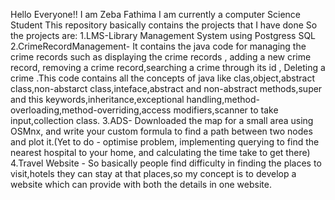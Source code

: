 Hello Everyone!!
I am Zeba Fathima
I am currently a computer Science Student
This repository basically contains the projects that I have done 
So the projects are:
1.LMS-Library Management System using Postgress SQL 
2.CrimeRecordManagement- It contains the java code for managing the crime records such as displaying the crime records , adding a new crime record, removing a crime record,searching a crime through its id , Deleting a crime .This code contains all the concepts of java like clas,object,abstract class,non-abstarct class,inteface,abstract and non-abstract methods,super and this keywords,inheritance,exceptional handling,method-overloading,method-overriding,access modifiers,scanner to take input,collection class. 
3.ADS- Downloaded the map for a small area using OSMnx, and write your custom formula to find a path between two nodes and plot it.(Yet to do - optimise problem, implementing querying to find the nearest hospital to your home, and calculating the time take to get there)
4.Travel Website - So basically people find difficulty in finding the places to visit,hotels they can stay at that places,so my concept is to develop a website which can provide with both the details in one website.
